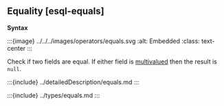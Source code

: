 ## Equality [esql-equals]

**Syntax**

:::{image} ../../../images/operators/equals.svg
:alt: Embedded
:class: text-center
:::

Check if two fields are equal. If either field is [multivalued](/reference/query-languages/esql/esql-multivalued-fields.md) then the result is `null`.

:::{include} ../detailedDescription/equals.md
:::

:::{include} ../types/equals.md
:::

